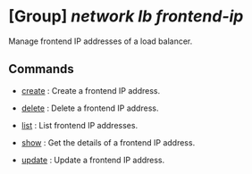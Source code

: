 # [Group] _network lb frontend-ip_

Manage frontend IP addresses of a load balancer.

## Commands

- [create](/Commands/network/lb/frontend-ip/_create.md)
: Create a frontend IP address.

- [delete](/Commands/network/lb/frontend-ip/_delete.md)
: Delete a frontend IP address.

- [list](/Commands/network/lb/frontend-ip/_list.md)
: List frontend IP addresses.

- [show](/Commands/network/lb/frontend-ip/_show.md)
: Get the details of a frontend IP address.

- [update](/Commands/network/lb/frontend-ip/_update.md)
: Update a frontend IP address.
